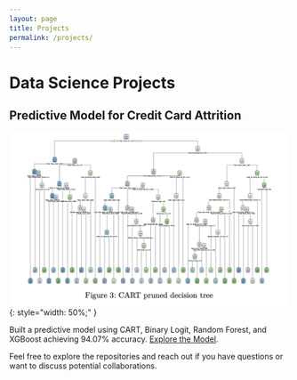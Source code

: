 ```yaml
---
layout: page
title: Projects
permalink: /projects/
---
```


# Data Science Projects

## Predictive Model for Credit Card Attrition

![Model Output](images/Decision_tree.png){: style="width: 50%;" }

Built a predictive model using CART, Binary Logit, Random Forest, and XGBoost achieving 94.07% accuracy. [Explore the Model](https://github.com/Oluvick/Oluvick.github.io/tree/statistical_modeling).

Feel free to explore the repositories and reach out if you have questions or want to discuss potential collaborations.

